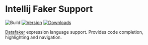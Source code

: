 # Intellij Faker Support

![Build](https://github.com/alx-mag/intellij-faker-support/workflows/Build/badge.svg)
[![Version](https://img.shields.io/jetbrains/plugin/v/PLUGIN_ID.svg)](https://plugins.jetbrains.com/plugin/PLUGIN_ID)
[![Downloads](https://img.shields.io/jetbrains/plugin/d/PLUGIN_ID.svg)](https://plugins.jetbrains.com/plugin/PLUGIN_ID)

<!-- Plugin description -->
[Datafaker](https://github.com/datafaker-net/datafaker/) expression language support. Provides code completion, highlighting and navigation. 
<!-- Plugin description end -->

